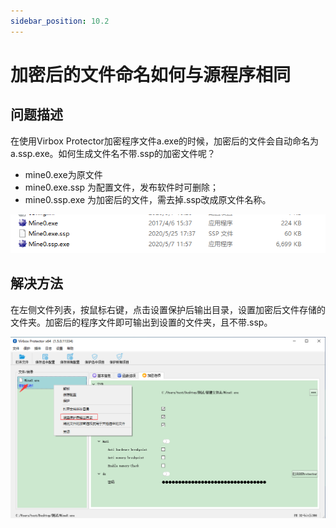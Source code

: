 ```yaml
---
sidebar_position: 10.2
---
```


# 加密后的文件命名如何与源程序相同

## 问题描述

在使用Virbox Protector加密程序文件a.exe的时候，加密后的文件会自动命名为a.ssp.exe。如何生成文件名不带.ssp的加密文件呢？

- mine0.exe为原文件
- mine0.exe.ssp 为配置文件，发布软件时可删除；
- mine0.ssp.exe 为加密后的文件，需去掉.ssp改成原文件名称。



![img](加密后的文件命名如何与源程序相同.assets/image2020-5-25_17-40-5.png)

## 解决方法

在左侧文件列表，按鼠标右键，点击设置保护后输出目录，设置加密后文件存储的文件夹。加密后的程序文件即可输出到设置的文件夹，且不带.ssp。

![img](加密后的文件命名如何与源程序相同.assets/image2020-5-25_17-38-36.png)